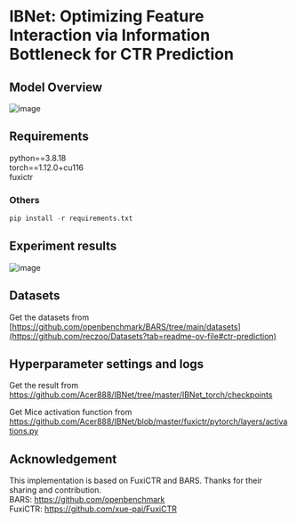 # IBNet: Optimizing Feature Interaction via Information Bottleneck for CTR Prediction
## Model Overview
![image](https://github.com/Acer888/IBNet/assets/45092309/0222d5d3-b685-4bb8-a1ba-3be433b0161d)


## Requirements
python==3.8.18  
torch==1.12.0+cu116  
fuxictr  

### Others
```python
pip install -r requirements.txt
```

## Experiment results
![image](https://github.com/Acer888/IBNet/assets/45092309/11020051-b902-477e-85c2-52a4cbe5e13c)


## Datasets
Get the datasets from [https://github.com/openbenchmark/BARS/tree/main/datasets](https://github.com/reczoo/Datasets?tab=readme-ov-file#ctr-prediction)



## Hyperparameter settings and logs

Get the result from https://github.com/Acer888/IBNet/tree/master/IBNet_torch/checkpoints

Get Mice activation function from https://github.com/Acer888/IBNet/blob/master/fuxictr/pytorch/layers/activations.py




## Acknowledgement
This implementation is based on FuxiCTR and BARS. Thanks for their sharing and contribution.  
BARS: https://github.com/openbenchmark  
FuxiCTR: https://github.com/xue-pai/FuxiCTR
